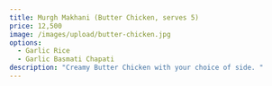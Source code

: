 ```yaml
---
title: Murgh Makhani (Butter Chicken, serves 5)
price: 12,500
image: /images/upload/butter-chicken.jpg
options:
  - Garlic Rice
  - Garlic Basmati Chapati
description: "Creamy Butter Chicken with your choice of side. "
---
```

